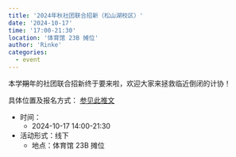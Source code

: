```yaml
---
title: '2024年秋社团联合招新（松山湖校区）'
date: '2024-10-17'
time: '17:00-21:30'
location: '体育馆 23B 摊位'
author: 'Rinke'
categories:
  - event
---
```


本学~~期~~年的社团联合招新终于要来啦，欢迎大家来拯救临近倒闭的计协！

具体位置及报名方式：
[参见此推文](https://mp.weixin.qq.com/s/aJBLostr6DTVvZxnNdpURA)

- 时间：
  - 2024-10-17 14:00-21:30
- 活动形式：线下
  - 地点：体育馆 23B 摊位
